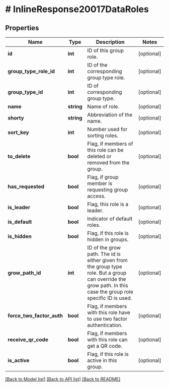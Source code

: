 # # InlineResponse20017DataRoles

## Properties

Name | Type | Description | Notes
------------ | ------------- | ------------- | -------------
**id** | **int** | ID of this group role. | [optional]
**group_type_role_id** | **int** | ID of the corresponding group type role. | [optional]
**group_type_id** | **int** | ID of corresponding group type. | [optional]
**name** | **string** | Name of role. | [optional]
**shorty** | **string** | Abbreviation of the name. | [optional]
**sort_key** | **int** | Number used for sorting roles. | [optional]
**to_delete** | **bool** | Flag, if members of this role can be deleted or removed from the group. | [optional]
**has_requested** | **bool** | Flag, if group member is requesting group access. | [optional]
**is_leader** | **bool** | Flag, this role is a leader. | [optional]
**is_default** | **bool** | Indicator of default roles. | [optional]
**is_hidden** | **bool** | Flag, if this role is hidden in groups. | [optional]
**grow_path_id** | **int** | ID of the grow path. The id is either given from the group type role. But a group can override the grow path. In this case the group role specific ID is used. | [optional]
**force_two_factor_auth** | **bool** | Flag, if members with this role have to use two factor authentication. | [optional]
**receive_qr_code** | **bool** | Flag, if members with this role can get a QR code. | [optional]
**is_active** | **bool** | Flag, if this role is active in this group. | [optional]

[[Back to Model list]](../../README.md#models) [[Back to API list]](../../README.md#endpoints) [[Back to README]](../../README.md)
